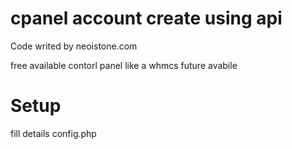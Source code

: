 # cpanel account create using api

Code writed by neoistone.com

free available contorl panel like a whmcs future avabile

# Setup 

fill details config.php
